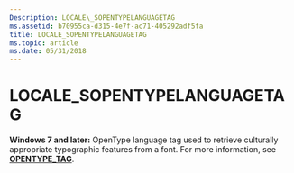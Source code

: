 ```yaml
---
Description: LOCALE\_SOPENTYPELANGUAGETAG
ms.assetid: b70955ca-d315-4e7f-ac71-405292adf5fa
title: LOCALE_SOPENTYPELANGUAGETAG
ms.topic: article
ms.date: 05/31/2018
---
```


# LOCALE\_SOPENTYPELANGUAGETAG

**Windows 7 and later:** OpenType language tag used to retrieve culturally appropriate typographic features from a font. For more information, see [**OPENTYPE\_TAG**](opentype-tag.md).

 

 



